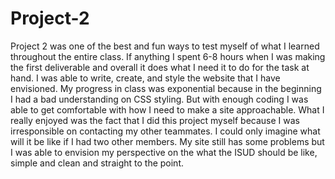 # Project-2
Project 2 was one of the best and fun ways to test myself of what I learned throughout
the entire class. If anything I spent 6-8 hours when I was making the first deliverable
and overall it does what I need it to do for the task at hand. I was able to write,
create, and style the website that I have envisioned. My progress in class was exponential
because in the beginning I had a bad understanding on CSS styling. But with enough
coding I was able to get comfortable with how I need to make a site approachable. What
I really enjoyed was the fact that I did this project myself because I was irresponsible
on contacting my other teammates. I could only imagine what will it be like if I had
two other members. My site still has some problems but I was able to envision my perspective
on the what the ISUD should be like, simple and clean and straight to the point.
